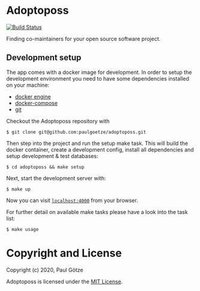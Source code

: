 # Adoptoposs

[![Build Status](https://github.com/paulgoetze/adoptoposs/workflows/Elixir%20CI/badge.svg)](https://github.com/paulgoetze/adoptoposs/workflows/Elixir%20CI/badge.svg)

Finding co-maintainers for your open source software project. 

## Development setup

The app comes with a docker image for development. 
In order to setup the development environment you need to have some dependencies installed on your machine:

- [docker engine](https://docs.docker.com/install/)
- [docker-compose](https://docs.docker.com/compose/install/)
- [git](https://git-scm.com/downloads)

Checkout the Adoptoposs repository with

```
$ git clone git@github.com:paulgoetze/adoptoposs.git
```

Then step into the project and run the setup make task. This will build the docker container, create a development config, install all dependencies and setup development & test databases:

```
$ cd adoptoposs && make setup
```

Next, start the development server with:

```
$ make up
```

Now you can visit [`localhost:4000`](http://localhost:4000) from your browser.


For further detail on available make tasks please have a look into the task list:

```
$ make usage
```

# Copyright and License

Copyright (c) 2020, Paul Götze

Adoptoposs is licensed under the [MIT License](https://github.com/paulgoetze/adoptoposs/blob/master/LICENSE.md).
